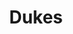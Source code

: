 ---
ee_id_thing: '4403'
site: '1'
type: '2'
inv_num: 2018-015
url: 2018-015-dukes
title: Dukes
year: '2018'
display_year: '2018'
medium: Inkjet on canvas (x3)
dims: 108 x 36 in
pitch: ''
ps: ''
live_url: ''
related: ''
youtube: ''
related_code: ''
imgs: dukes-2018-015-database-dt--iT96.jpg
subheading: ''
download: ''
add_credit: ''
commission: ''
layout: things-i-made
---
